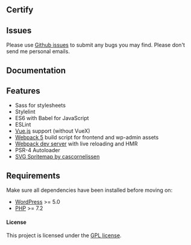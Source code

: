 ## Certify


## Issues
Please use [Github issues](https://github.com/code-soup/certify/issues) to submit any bugs you may find.
Please don't send me personal emails.


## Documentation


## Features
* Sass for stylesheets
* Stylelint
* ES6 with Babel for JavaScript
* ESLint
* [Vue.js](https://vuejs.org/) support (without VueX)
* [Webpack 5](https://webpack.github.io) build script for frontend and wp-admin assets
* [Webpack dev server](https://github.com/webpack/webpack-dev-server) with live reloading and HMR
* PSR-4 Autoloader
* [SVG Spritemap by cascornelissen](https://github.com/cascornelissen/svg-spritemap-webpack-plugin)


## Requirements
Make sure all dependencies have been installed before moving on:
* [WordPress](https://wordpress.org/) >= 5.0
* [PHP](http://php.net/manual/en/install.php) >= 7.2


#### License
This project is licensed under the [GPL license](http://www.gnu.org/licenses/gpl-3.0.txt).